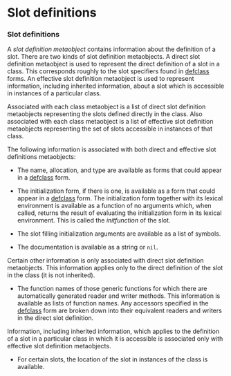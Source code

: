 Slot definitions
================

### Slot definitions

A *slot definition metaobject* contains information about the definition of a slot. There are two kinds of slot definition metaobjects. A direct slot definition metaobject is used to represent the direct definition of a slot in a class. This corresponds roughly to the slot specifiers found in [defclass](http://www.lispworks.com/documentation/HyperSpec/Body/m_defcla.htm#defclass) forms. An effective slot definition metaobject is used to represent information, including inherited information, about a slot which is accessible in instances of a particular class.

Associated with each class metaobject is a list of direct slot definition metaobjects representing the slots defined directly in the class. Also associated with each class metaobject is a list of effective slot definition metaobjects representing the set of slots accessible in instances of that class.

The following information is associated with both direct and effective slot definitions metaobjects:

-   The name, allocation, and type are available as forms that could appear in a [defclass](http://www.lispworks.com/documentation/HyperSpec/Body/m_defcla.htm#defclass) form.

-   The initialization form, if there is one, is available as a form that could appear in a [defclass](http://www.lispworks.com/documentation/HyperSpec/Body/m_defcla.htm#defclass) form. The initialization form together with its lexical environment is available as a function of no arguments which, when called, returns the result of evaluating the initialization form in its lexical environment. This is called the *initfunction* of the slot.

-   The slot filling initialization arguments are available as a list of symbols.

-   The documentation is available as a string or `nil`.

Certain other information is only associated with direct slot definition metaobjects. This information applies only to the direct definition of the slot in the class (it is not inherited).

-   The function names of those generic functions for which there are automatically generated reader and writer methods. This information is available as lists of function names. Any accessors specified in the [defclass](http://www.lispworks.com/documentation/HyperSpec/Body/m_defcla.htm#defclass) form are broken down into their equivalent readers and writers in the direct slot definition.

Information, including inherited information, which applies to the definition of a slot in a particular class in which it is accessible is associated only with effective slot definition metaobjects.

-   For certain slots, the location of the slot in instances of the class is available.


